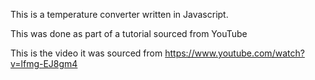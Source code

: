 This is a temperature converter written in Javascript.

This was done as part of a tutorial sourced from YouTube 

This is the video it was sourced from https://www.youtube.com/watch?v=lfmg-EJ8gm4

